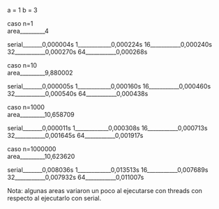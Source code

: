 a = 1
b = 3

caso n=1		       
area_________4		    

serial_______0,000004s
1____________0,000224s
16___________0,000240s
32___________0,000270s
64___________0,000268s

caso n=10		       
area_________9,880002

serial_______0,000005s
1____________0,000160s
16___________0,000460s
32___________0,000540s
64___________0,000438s

caso n=1000		       
area_________10,658709		    

serial_______0,000011s
1____________0,000308s
16___________0,000713s
32___________0,001645s
64___________0,001917s

caso n=1000000		       
area_________10,623620

serial_______0,008036s
1____________0,013513s
16___________0,007689s
32___________0,007932s
64___________0,011007s
		      	     	     	     	     	     

Nota: algunas areas variaron un poco al ejecutarse con threads con respecto al ejecutarlo con serial.
